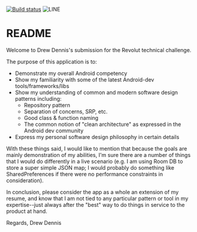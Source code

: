 [![Build status](https://build.appcenter.ms/v0.1/apps/4754bc99-c7e9-423f-b8cf-5386c52a5aac/branches/master/badge)](https://appcenter.ms)
![LINE](https://img.shields.io/badge/line--coverage-28%25-red.svg)

# README

Welcome to Drew Dennis's submission for the Revolut technical challenge.

The purpose of this application is to:

- Demonstrate my overall Android competency
- Show my familiarity with some of the latest Android-dev tools/frameworks/libs
- Show my understanding of common and modern software design patterns including:
    - Repository pattern
    - Separation of concerns, SRP, etc.
    - Good class & function naming
    - The common notion of "clean architecture" as expressed in the Android dev community
- Express my personal software design philosophy in certain details

With these things said, I would like to mention that because the goals are mainly demonstration
of my abilities, I'm sure there are a number of things that I would do differently in a live
scenario (e.g. I am using Room DB to store a super simple JSON map; I would probably do something like
SharedPreferences if there were no performance constraints in consideration).

In conclusion, please consider the app as a whole an extension of my resume, and know that I am not
tied to any particular pattern or tool in my expertise--just always after the "best" way to do things
in service to the product at hand.

Regards,
Drew Dennis

